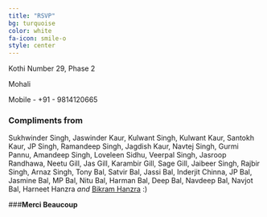 ```yaml
---
title: "RSVP"
bg: turquoise
color: white
fa-icon: smile-o
style: center
---
```


Kothi Number 29, Phase 2

Mohali

Mobile - +91 - 9814120665

### Compliments from

Sukhwinder Singh, Jaswinder Kaur, Kulwant Singh, Kulwant Kaur, Santokh Kaur, JP Singh, Ramandeep Singh, Jagdish Kaur, Navtej Singh, Gurmi Pannu, Amandeep Singh, Loveleen Sidhu, Veerpal Singh, Jasroop Randhawa, Neetu Gill, Jas Gill, Karambir Gill, Sage Gill, Jaibeer Singh, Rajbir Singh, Arnaz Singh, Tony Bal, Satvir Bal, Jassi Bal, Inderjit Chinna, JP Bal, Jasmine Bal, MP Bal, Nitu Bal, Harman Bal, Deep Bal, Navdeep Bal, Navjot Bal, Harneet Hanzra _and_ [Bikram Hanzra](hanzratech.in/about) :)

###**Merci Beaucoup**
